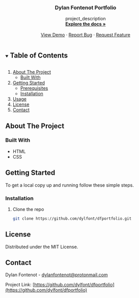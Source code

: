 <h3 align="center">Dylan Fontenot Portfolio</h3>

  <p align="center">
    project_description
    <br />
    <a href="https://https://github.com/dylfont/dfportfolio"><strong>Explore the docs »</strong></a>
    <br />
    <br />
    <a href="https://https://github.com/dylfont/dfportfolio">View Demo</a>
    ·
    <a href="https://https://github.com/dylfont/dfportfolio/issues">Report Bug</a>
    ·
    <a href="https://https://github.com/dylfont/dfportfolio/issues">Request Feature</a>
  </p>
</p>


<details open="open">
  <summary><h2 style="display: inline-block">Table of Contents</h2></summary>
  <ol>
    <li>
      <a href="#about-the-project">About The Project</a>
      <ul>
        <li><a href="#built-with">Built With</a></li>
      </ul>
    </li>
    <li>
      <a href="#getting-started">Getting Started</a>
      <ul>
        <li><a href="#prerequisites">Prerequisites</a></li>
        <li><a href="#installation">Installation</a></li>
      </ul>
    </li>
    <li><a href="#usage">Usage</a></li>
    <li><a href="#license">License</a></li>
    <li><a href="#contact">Contact</a></li>
  </ol>
</details>



## About The Project


### Built With

* HTML
* CSS



## Getting Started

To get a local copy up and running follow these simple steps.


### Installation

1. Clone the repo
   ```sh
   git clone https://github.com/dylfont/dfportfolio.git
   ```





## License

Distributed under the MIT License.



<!-- CONTACT -->
## Contact

Dylan Fontenot - dylanfontenot@protonmail.com

Project Link: [https://github.com/dylfont/dfportfolio](https://github.com/dylfont/dfportfolio)